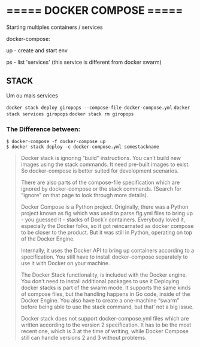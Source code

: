 #       ===== DOCKER COMPOSE =====

Starting multiples containers / services

docker-compose:

up - create and start env

ps - list 'services' (this service is different from docker swarm)


## STACK

Um ou mais services

`docker stack deploy giropops --compose-file docker-compose.yml`
`docker stack services giropops`
`docker stack rm giropops`


### The Difference between:
```
$ docker-compose -f docker-compose up
$ docker stack deploy -c docker-compose.yml somestackname 
```

> Docker stack is ignoring “build” instructions. You can’t build new images using the stack commands. It need pre-built images to exist. So docker-compose is better suited for development scenarios.
> 
> There are also parts of the compose-file specification which are ignored by docker-compose or the stack commands. (Search for “ignore” on that page to look through more details).
> 
> Docker Compose is a Python project. Originally, there was a Python project known as fig which was used to parse fig.yml files to bring up - you guessed it - stacks of Dock`r containers. Everybody loved it, especially the Docker folks, so it got reincarnated as docker compose to be closer to the product. But it was still in Python, operating on top of the Docker Engine.
> 
> Internally, it uses the Docker API to bring up containers according to a specification. You still have to install docker-compose separately to use it with Docker on your machine.
> 
> The Docker Stack functionality, is included with the Docker engine. You don’t need to install additional packages to use it Deploying docker stacks is part of the swarm mode. It supports the same kinds of compose files, but the handling happens in Go code, inside of the Docker Engine. You also have to create a one-machine “swarm” before being able to use the stack command, but that’ not a big issue.
> 
> Docker stack does not support docker-compose.yml files which are written according to the version 2 specification. It has to be the most recent one, which is 3 at the time of writing, while Docker Compose still can handle versions 2 and 3 without problems.